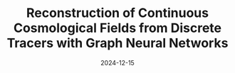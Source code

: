---
title: "Reconstruction of Continuous Cosmological Fields from Discrete Tracers with Graph Neural Networks "
collection: talks
type: "Poster"
venue: "NeurIPS-2024"
date: 2024-12-15
location: "Vancouver, CA"
---